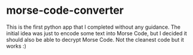 # morse-code-converter
This is the first python app that I completed without any guidance. The initial idea was just to encode some text into
Morse Code, but I decided it should also be able to decrypt Morse Code. Not the cleanest code but it works :)